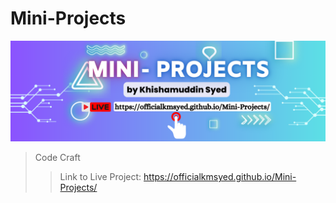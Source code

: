 # Mini-Projects
![Tux, the Linux mascot](/assets/flyer.png)
> Code Craft
>
> > Link to Live Project:
> > <https://officialkmsyed.github.io/Mini-Projects/>

